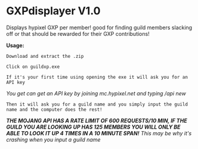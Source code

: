 # GXPdisplayer V1.0
Displays hypixel GXP per member! good for finding guild members slacking off or that should be rewarded for their GXP contributions!

**Usage:**

`Download and extract the .zip`

`Click on guildxp.exe`

`If it's your first time using opening the exe it will ask you for an API key`

*You get can get an API key by joining mc.hypixel.net and typing /api new*

`Then it will ask you for a guild name and you simply input the guild name and the computer does the rest!`

***THE MOJANG API HAS A RATE LIMIT OF 600 REQUESTS/10 MIN, IF THE GUILD YOU ARE LOOKING UP HAS 125 MEMBERS YOU WILL ONLY BE ABLE TO LOOK IT UP 4 TIMES IN A 10 MINUTE SPAN!*** *This may be why it's crashing when you input a guild name*
